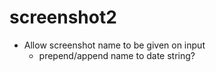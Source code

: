 # screenshot2


- Allow screenshot name to be given on input
  - prepend/append name to date string?


